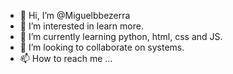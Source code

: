 - 👋 Hi, I’m @Miguelbbezerra
- 👀 I’m interested in learn more.
- 🌱 I’m currently learning python, html, css and JS.
- 💞️ I’m looking to collaborate on systems.
- 📫 How to reach me ...

<!---
Miguelbbezerra/Miguelbbezerra is a ✨ special ✨ repository because its `README.md` (this file) appears on your GitHub profile.
You can click the Preview link to take a look at your changes.
--->
